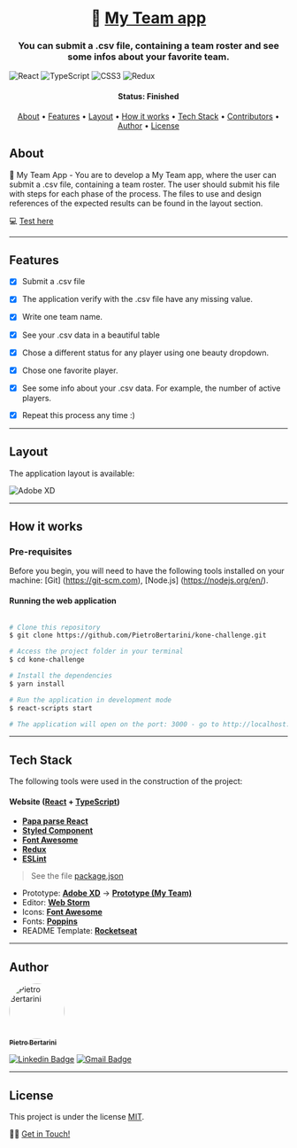 <h1 align="center">
   🏈 <a href="http://kone-challenge-pietrobertarini.vercel.app/">  My Team app </a>
</h1>

<h3 align="center">
    You can submit a .csv file, containing a team roster and see some infos about your favorite team.
</h3>
<img alt="React" src="https://img.shields.io/badge/react%20-%2320232a.svg?&style=for-the-badge&logo=react&logoColor=%2361DAFB"/>
<img alt="TypeScript" src="https://img.shields.io/badge/typescript%20-%23007ACC.svg?&style=for-the-badge&logo=typescript&logoColor=white"/>
<img alt="CSS3" src="https://img.shields.io/badge/css3%20-%231572B6.svg?&style=for-the-badge&logo=css3&logoColor=white"/>
<img alt="Redux" src="https://img.shields.io/badge/redux%20-%23593d88.svg?&style=for-the-badge&logo=redux&logoColor=white"/>
<h4 align="center"> 
	 Status: Finished
</h4>

<p align="center">
 <a href="#about">About</a> •
 <a href="#features">Features</a> •
 <a href="#layout">Layout</a> • 
 <a href="#how-it-works">How it works</a> • 
 <a href="#tech-stack">Tech Stack</a> • 
 <a href="#contributors">Contributors</a> • 
 <a href="#author">Author</a> • 
 <a href="#user-content-license">License</a>

</p>


## About

🏈 My Team App - You are to develop a My Team app, where the user can submit a .csv file, containing a team roster. The user should submit his file with steps for each phase of the process.
The files to use and design references of the expected results can be found in the layout section.


💻 <a href="http://kone-challenge-pietrobertarini.vercel.app/">Test here</a> 


---

## Features

- [x] Submit a .csv file
- [x] The application verify with the .csv file have any missing value.
- [x] Write one team name.
- [x] See your .csv data in a beautiful table
- [x] Chose a different status for any player using one beauty dropdown.
- [x] Chose one favorite player.
- [x] See some info about your .csv data. For example, the number of active players.
- [x] Repeat this process any time :)



---


## Layout

The application layout is available:

<a alt="https://xd.adobe.com/view/66c0b6fc-e7fd-4edd-b7ae-072f5c9402a6-3393/screen/f2b3de18-c7a6-4b07-a0ff-15c531786edc">
    <img alt="Adobe XD" src="https://img.shields.io/badge/adobe%20xd%20-%23FF26BE.svg?&style=for-the-badge&logo=adobe%20xd&logoColor=white"/>
</a>


---

## How it works



### Pre-requisites

Before you begin, you will need to have the following tools installed on your machine:
[Git] (https://git-scm.com), [Node.js] (https://nodejs.org/en/).

#### Running the web application

```bash

# Clone this repository
$ git clone https://github.com/PietroBertarini/kone-challenge.git

# Access the project folder in your terminal
$ cd kone-challenge

# Install the dependencies
$ yarn install

# Run the application in development mode
$ react-scripts start

# The application will open on the port: 3000 - go to http://localhost:3000

```

---

## Tech Stack

The following tools were used in the construction of the project:

#### **Website**  ([React](https://reactjs.org/)  +  [TypeScript](https://www.typescriptlang.org/))

-   **[Papa parse React](https://react-papaparse.js.org/)**
-   **[Styled Component](https://styled-components.com/)**
-   **[Font Awesome](https://fontawesome.com/how-to-use/on-the-web/using-with/react)**
-   **[Redux](https://redux.js.org/)**
-   **[ESLint](https://eslint.org/)**

> See the file  [package.json](https://github.com/PietroBertarini/kone-challenge/blob/main/package.json)



-   Prototype:  **[Adobe XD](https://www.adobe.com/products/xd.html)**  →  **[Prototype (My Team)](https://xd.adobe.com/view/66c0b6fc-e7fd-4edd-b7ae-072f5c9402a6-3393/)**
-   Editor:  **[Web Storm](https://www.jetbrains.com/pt-br/webstorm/)**
-   Icons:  **[Font Awesome](https://fontawesome.com/)**
-   Fonts:  **[Poppins](https://fonts.google.com/specimen/Poppins)**
-   README Template:  **[Rocketseat](https://github.com/tgmarinho/README-ecoleta/blob/master/README.md)**


---

## Author

<a href="https://github.com/PietroBertarini">
 <img style="border-radius: 50%;" src="https://avatars.githubusercontent.com/u/17735088?s=460&u=810559ba6d876581d838564a297071342d86d5d7&v=4" width="100px;" alt="Pietro Bertarini"/>
 <br />
 <sub><b>Pietro Bertarini</b></sub></a> <a href="https://github.com/PietroBertarini" title="Pietro"></a>
 <br />

[![Linkedin Badge](https://img.shields.io/badge/-Pietro-blue?style=flat-square&logo=Linkedin&logoColor=white&link=https://https://www.linkedin.com/in/pietro-bertarini/)](https://www.linkedin.com/in/pietro-bertarini/)
[![Gmail Badge](https://img.shields.io/badge/-pietrobcmota@gmail.com-c14438?style=flat-square&logo=Gmail&logoColor=white&link=mailto:pietrobcmota@gmail.com)](mailto:pietrobcmotao@gmail.com)

---

## License

This project is under the license [MIT](./LICENSE).

👋🏽 [Get in Touch!](https://www.linkedin.com/in/pietro-bertarini/)
